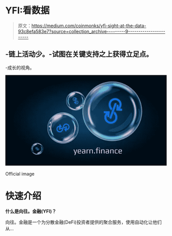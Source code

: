 # YFI:看数据

> 原文：<https://medium.com/coinmonks/yfi-sight-at-the-data-93c8efa583e7?source=collection_archive---------9----------------------->

## -链上活动少。-试图在关键支持之上获得立足点。
-成长的视角。

![](img/4676442ff83723437bef96d55c0e64f5.png)

Official image

# 快速介绍

**什么是向往。金融(YFI)？**

向往。金融是一个为分散金融(DeFi)投资者提供的聚合服务，使用自动化让他们从…